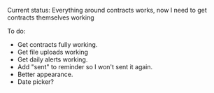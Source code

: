 Current status: Everything around contracts works, now I need to get contracts themselves working

To do:

* Get contracts fully working.
* Get file uploads working
* Get daily alerts working.
* Add "sent" to reminder so I won't sent it again.
* Better appearance.
* Date picker?
